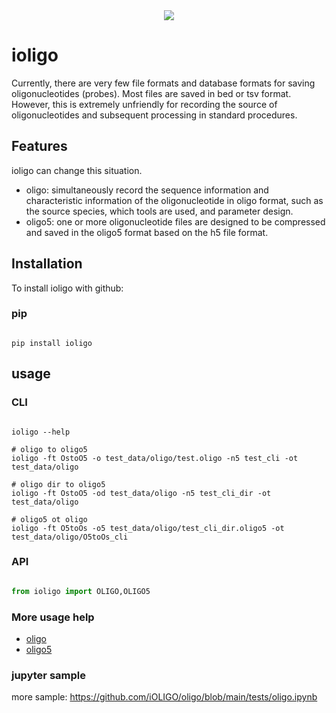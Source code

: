 

<div align="center">

<img src="./docs/imgs/oligo_logo.png">

</div>


# ioligo

Currently, there are very few file formats and database formats for saving oligonucleotides (probes). Most files are saved in bed or tsv format. However, this is extremely unfriendly for recording the source of oligonucleotides and subsequent processing in standard procedures.

## Features

ioligo can change this situation. 

+ oligo: simultaneously record the sequence information and characteristic information of the oligonucleotide in oligo format, such as the source species, which tools are used, and parameter design.
+ oligo5: one or more oligonucleotide files are designed to be compressed and saved in the oligo5 format based on the h5 file format.

## Installation

To install ioligo with github:

### pip

```shell

pip install ioligo

```

## usage

### CLI

```shell

ioligo --help

# oligo to oligo5
ioligo -ft OstoO5 -o test_data/oligo/test.oligo -n5 test_cli -ot test_data/oligo

# oligo dir to oligo5
ioligo -ft OstoO5 -od test_data/oligo -n5 test_cli_dir -ot test_data/oligo

# oligo5 ot oligo
ioligo -ft O5toOs -o5 test_data/oligo/test_cli_dir.oligo5 -ot test_data/oligo/O5toOs_cli
```

### API

```python

from ioligo import OLIGO,OLIGO5

```

### More usage help

- [oligo](https://github.com/iOLIGO/oligo/blob/main/docs/oligo.md)
- [oligo5](https://github.com/iOLIGO/oligo/blob/main/docs/oligo5.md)

### jupyter sample

more sample: https://github.com/iOLIGO/oligo/blob/main/tests/oligo.ipynb